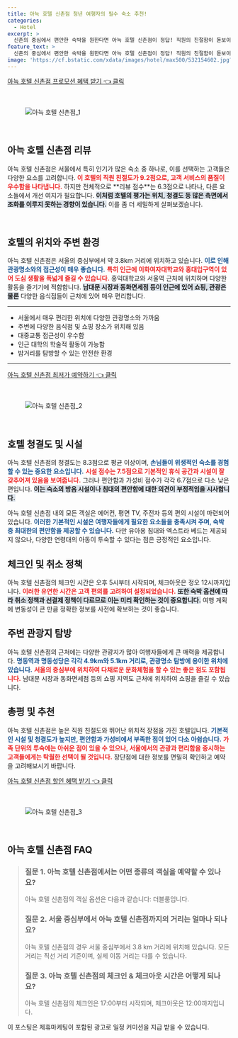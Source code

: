```yaml
---
title: 아늑 호텔 신촌점 청년 여행자의 필수 숙소 추천!
categories:
  - Hotel
excerpt: >
  신촌의 중심에서 편안한 숙박을 원한다면 아늑 호텔 신촌점이 정답! 직원의 친절함이 돋보이지만 청결도와 편안함은 아쉬움이 남는 곳. 명소와의 거리도 가까워 관광과 휴식을 동시에 즐길 수 있는 절호의 기회!
feature_text: >
  신촌의 중심에서 편안한 숙박을 원한다면 아늑 호텔 신촌점이 정답! 직원의 친절함이 돋보이지만 청결도와 편안함은 아쉬움이 남는 곳. 명소와의 거리도 가까워 관광과 휴식을 동시에 즐길 수 있는 절호의 기회!
image: 'https://cf.bstatic.com/xdata/images/hotel/max500/532154602.jpg?k=93ca0f058fe9780cb4267d608c2f9bd966cd6889a18be582bcc46f12d501d734&o=&hp=1'
---
```


<p><a class="modoo-button" href="https://tinyurl.com/2blwazkk" rel="nofollow noopener">아늑 호텔 신촌점 프로모션 혜택 받기 👈 클릭</a></p><br/>
<figure class="image"><img alt="아늑 호텔 신촌점_1" src="https://cf.bstatic.com/xdata/images/hotel/max1024x768/532153858.jpg?k=dbbefec5c98b482f28b52eba98851c380ae323baad1564f80feb05dcd5dfb6d7&amp;o=&amp;hp=1"/></figure><br/>

<h2 data-ke-size="size26" id="아늑_호텔_신촌점_리뷰">아늑 호텔 신촌점 리뷰</h2>
<p data-ke-size="size16">아늑 호텔 신촌점은 서울에서 특히 인기가 많은 숙소 중 하나로, 이를 선택하는 고객들은 다양한 요소를 고려합니다. <b><span style="color: #ee2323;">이 호텔의 직원 친절도가 9.2점으로, 고객 서비스의 품질이 우수함을 나타냅니다.</span></b> 하지만 전체적으로 **리뷰 점수**는 6.3점으로 나타나, 다른 요소들에서 개선 여지가 필요합니다. <b><span style="background-color: #21538527;">이처럼 호텔의 평가는 위치, 청결도 등 많은 측면에서 조화를 이루지 못하는 경향이 있습니다.</span></b> 이를 좀 더 세밀하게 살펴보겠습니다.</p>
<p data-ke-size="size16"> </p>
<h2 data-ke-size="size23" id="호텔_위치와_주변_환경">호텔의 위치와 주변 환경</h2>
<p data-ke-size="size16">아늑 호텔 신촌점은 서울의 중심부에서 약 3.8km 거리에 위치하고 있습니다. <b><span style="color: #1a5490;">이로 인해 관광명소와의 접근성이 매우 좋습니다.</span></b> <b><span style="color: #ee2323;">특히 인근에 이화여자대학교와 홍대입구역이 있어 도심 생활을 폭넓게 즐길 수 있습니다.</span></b> 홍익대학교와 서울역 근처에 위치하며 다양한 활동을 즐기기에 적합합니다. <b><span style="background-color: #21538527;">남대문 시장과 동화면세점 등이 인근에 있어 쇼핑, 관광은 물론</span></b> 다양한 음식점들이 근처에 있어 매우 편리합니다.</p>
<hr contenteditable="false" data-ke-style="style5" data-ke-type="horizontalRule"/>
<ul data-ke-list-type="disc" style="list-style-type: disc;">
<li>서울에서 매우 편리한 위치에 다양한 관광명소와 가까움</li>
<li>주변에 다양한 음식점 및 쇼핑 장소가 위치해 있음</li>
<li>대중교통 접근성이 우수함</li>
<li>인근 대학의 학술적 활동이 가능함</li>
<li>밤거리를 탐방할 수 있는 안전한 환경</li>
</ul>
<hr contenteditable="false" data-ke-style="style5" data-ke-type="horizontalRule"/>
<p><a class="modoo-button" href="https://tinyurl.com/2blwazkk" rel="nofollow noopener">아늑 호텔 신촌점 최저가 예약하기 👈 클릭</a></p><br/>
<figure class="image"><img alt="아늑 호텔 신촌점_2" src="https://cf.bstatic.com/xdata/images/hotel/max500/532154602.jpg?k=93ca0f058fe9780cb4267d608c2f9bd966cd6889a18be582bcc46f12d501d734&amp;o=&amp;hp=1"/></figure><br/>
<h2 data-ke-size="size23" id="호텔_청결도_및_시설">호텔 청결도 및 시설</h2>
<p data-ke-size="size16">아늑 호텔 신촌점의 청결도는 8.3점으로 평균 이상이며, <b><span style="color: #1a5490;">손님들이 위생적인 숙소를 경험할 수 있는 중요한 요소입니다.</span></b> <b><span style="color: #ee2323;">시설 점수는 7.5점으로 기본적인 휴식 공간과 시설이 잘 갖추어져 있음을 보여줍니다.</span></b> 그러나 편안함과 가성비 점수가 각각 6.7점으로 다소 낮은 편입니다. <b><span style="background-color: #21538527;">이는 숙소의 방음 시설이나 침대의 편안함에 대한 의견이 부정적임을 시사합니다.</span></b> </p>
<p data-ke-size="size16">아늑 호텔 신촌점 내의 모든 객실은 에어컨, 평면 TV, 주전자 등의 편의 시설이 마련되어 있습니다. <b><span style="color: #1a5490;">이러한 기본적인 시설은 여행자들에게 필요한 요소들을 충족시켜 주며, 숙박 중 최대한의 편안함을 제공할 수 있습니다.</span></b> 다만 유아용 침대와 엑스트라 베드는 제공되지 않으나, 다양한 연령대의 아동이 투숙할 수 있다는 점은 긍정적인 요소입니다.</p>
<h2 data-ke-size="size23" id="체크인_및_취소_정책">체크인 및 취소 정책</h2>
<p data-ke-size="size16">아늑 호텔 신촌점의 체크인 시간은 오후 5시부터 시작되며, 체크아웃은 정오 12시까지입니다. <b><span style="color: #ee2323;">이러한 유연한 시간은 고객 편의를 고려하여 설정되었습니다.</span></b> <b><span style="background-color: #21538527;">또한 숙박 옵션에 따라 취소 정책과 선결제 정책이 다르므로 이는 미리 확인하는 것이 중요합니다.</span></b> 여행 계획에 변동성이 큰 만큼 정확한 정보를 사전에 확보하는 것이 좋습니다.</p>
<h2 data-ke-size="size26" id="주변_관광지">주변 관광지 탐방</h2>
<p data-ke-size="size16">아늑 호텔 신촌점의 근처에는 다양한 관광지가 많아 여행자들에게 큰 매력을 제공합니다. <b><span style="color: #1a5490;">명동역과 명동성당은 각각 4.9km와 5.1km 거리로, 관광명소 탐방에 용이한 위치에 있습니다.</span></b> <b><span style="color: #ee2323;">서울의 중심부에 위치하여 다채로운 문화체험을 할 수 있는 좋은 점도 포함됩니다.</span></b> 남대문 시장과 동화면세점 등의 쇼핑 지역도 근처에 위치하여 쇼핑을 즐길 수 있습니다.</p>
<h2 data-ke-size="size23" id="총평">총평 및 추천</h2>
<p data-ke-size="size16">아늑 호텔 신촌점은 높은 직원 친절도와 뛰어난 위치적 장점을 가진 호텔입니다. <b><span style="color: #1a5490;">기본적인 시설 및 청결도가 높지만, 편안함과 가성비에서 부족한 점이 있어 다소 아쉽습니다.</span></b> <b><span style="color: #ee2323;">가족 단위의 투숙에는 아쉬운 점이 있을 수 있으나, 서울에서의 관광과 편리함을 중시하는 고객들에게는 탁월한 선택이 될 것입니다.</span></b> 장단점에 대한 정보를 면밀히 확인하고 예약을 고려해보시기 바랍니다.</p>

<p><a class="modoo-button" href="https://tinyurl.com/2blwazkk" rel="nofollow noopener">아늑 호텔 신촌점 할인 혜택 받기 👈 클릭</a></p><br>

<figure class="image"><img src="https://cf.bstatic.com/xdata/images/hotel/max500/532154597.jpg?k=506ff72966336e8e3c5b789332a01bf270e159dfecbcdc0a6509126d934e7738&o=&hp=1" alt="아늑 호텔 신촌점_3"></figure><br>
<h2 id="아늑_호텔_신촌점_FAQ">아늑 호텔 신촌점 FAQ</h2>
<div itemscope="" itemtype="https://schema.org/FAQPage"> 
<blockquote> 
<div itemscope="" itemprop="mainEntity" itemtype="https://schema.org/Question"> 
<h3 itemprop="name">질문 1. 아늑 호텔 신촌점에서는 어떤 종류의 객실을 예약할 수 있나요?</h3> 
<div itemscope="" itemprop="acceptedAnswer" itemtype="https://schema.org/Answer"> 
<span itemprop="text"> 
<p>아늑 호텔 신촌점의 객실 옵션은 다음과 같습니다: 더블룸입니다.</p> 
</span> 
</div> 
</div> 

<div itemscope="" itemprop="mainEntity" itemtype="https://schema.org/Question"> 
<h3 itemprop="name">질문 2. 서울 중심부에서 아늑 호텔 신촌점까지의 거리는 얼마나 되나요?</h3> 
<div itemscope="" itemprop="acceptedAnswer" itemtype="https://schema.org/Answer"> 
<span itemprop="text"> 
<p>아늑 호텔 신촌점의 경우 서울 중심부에서 3.8 km 거리에 위치해 있습니다. 모든 거리는 직선 거리 기준이며, 실제 이동 거리는 다를 수 있습니다.</p> 
</span> 
</div> 
</div> 

<div itemscope="" itemprop="mainEntity" itemtype="https://schema.org/Question"> 
<h3 itemprop="name">질문 3. 아늑 호텔 신촌점의 체크인 & 체크아웃 시간은 어떻게 되나요?</h3> 
<div itemscope="" itemprop="acceptedAnswer" itemtype="https://schema.org/Answer"> 
<span itemprop="text"> 
<p>아늑 호텔 신촌점의 체크인은 17:00부터 시작되며, 체크아웃은 12:00까지입니다.</p> 
</span> 
</div> 
</div> 
</blockquote> 
</div><p>이 포스팅은 제휴마케팅이 포함된 광고로 일정 커미션을 지급 받을 수 있습니다.</p>


